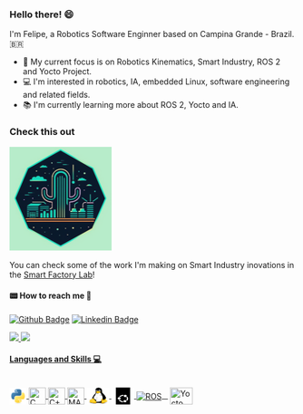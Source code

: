 ### Hello there! 😄

I'm Felipe, a Robotics Software Enginner based on Campina Grande - Brazil. 🇧🇷

- 🤖 My current focus is on Robotics Kinematics, Smart Industry, ROS 2 and Yocto Project.
- 💻 I'm interested in robotics, IA, embedded Linux, software engineering and related fields.
- 📚 I'm currently learning more about ROS 2, Yocto and IA.

### Check this out

<p align="left">
  <img width="180" height="183" src="https://github.com/SmartFactoryLab-UFCG/.github/blob/main/smart-factory-logo-v1.png">
</p>

You can check some of the work I'm making on Smart Industry inovations in the [Smart Factory Lab](https://github.com/SmartFactoryLab-UFCG)!

#### 📟 How to reach me 🐷

[![Github Badge](https://img.shields.io/badge/-Github-000?style=flat-square&logo=Github&logoColor=white)](https://github.com/FelipeH92)
[![Linkedin Badge](https://img.shields.io/badge/-LinkedIn-blue?style=flat-square&logo=Linkedin&logoColor=white)](https://www.linkedin.com/in/felipe-henrique-neiva-do-nascimento-196122a0/)

 <div>
  <a href="https://github.com/https://github.com/davijuvencio">
  <img height="180em" src="https://github-readme-stats.vercel.app/api?username=FelipeH92&show_icons=true&theme=tokyonight&include_all_commits=true&count_private=true"/>
  <img height="180em" src="https://github-readme-stats.vercel.app/api/top-langs/?username=FelipeH92&layout=compact&langs_count=7&theme=tokyonight"/>
</div>

#### Languages and Skills 💻
 
  <div style="display: inline_block"><br>
  <img align="center" title="Python" height="30" width="30" src="https://raw.githubusercontent.com/devicons/devicon/master/icons/python/python-original.svg">
  <img align="center" title="C" height="30" width="30" src="https://user-images.githubusercontent.com/50504364/130326288-90246802-5be9-49e6-bfa2-37d043459a49.png">
  <img align="center" title="C++" height="30" width="30" src="https://user-images.githubusercontent.com/50504364/130326327-bb46ead9-c166-4496-827c-e18f67be7b71.png">
  <img align="center" title="MATLAB" height="30" width="30" src="https://user-images.githubusercontent.com/50504364/130326223-675b1818-4a65-417b-8649-4c82bf2f1f88.png">
  <img align="center" title="Linux" height="30" width="40" src="https://raw.githubusercontent.com/devicons/devicon/master/icons/linux/linux-original.svg">
  <img align="center" title="Ubuntu" height="30" width="40" src="https://raw.githubusercontent.com/devicons/devicon/master/icons/ubuntu/ubuntu-plain.svg">
  <a href="https://www.ros.org/" target="_blank" rel="noreferrer"> <img align="center" src="https://upload.wikimedia.org/wikipedia/commons/b/bb/Ros_logo.svg" alt="ROS" width="60" height="30"/> &ensp;</a>
  <img align="center" title="Yocto" height="30" width="40" src="https://upload.wikimedia.org/wikipedia/commons/0/00/Yocto_Project_logo.svg">
  </div>

<!--
[![Felipe's GitHub stats](https://github-readme-stats.vercel.app/api?username=FelipeH92&show_icons=true&theme=tokyonight)](https://github.com/anuraghazra/github-readme-stats)
-->

<!--
**FelipeH92/FelipeH92** is a ✨ _special_ ✨ repository because its `README.md` (this file) appears on your GitHub profile.

Here are some ideas to get you started:

- 🔭 I’m currently working on ...
- 🌱 I’m currently learning ...
- 👯 I’m looking to collaborate on ...
- 🤔 I’m looking for help with ...
- 💬 Ask me about ...
- 📫 How to reach me: ...
- 😄 Pronouns: ...
- ⚡ Fun fact: ...
-->
